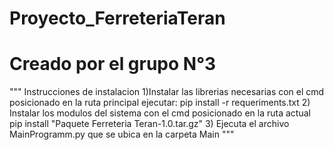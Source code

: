 # Proyecto_FerreteriaTeran
# Creado por el grupo N°3

"""
 Instrucciones de instalacion
 1)Instalar las librerias necesarias con el cmd posicionado en la ruta principal ejecutar:
      pip install -r requeriments.txt
 2) Instalar los modulos del sistema con el cmd posicionado en la ruta actual
      pip install "Paquete Ferreteria Teran-1.0.tar.gz"
 3) Ejecuta el archivo MainProgramm.py que se ubica en la carpeta Main
"""
